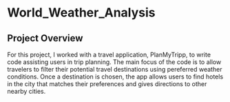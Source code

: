 # World_Weather_Analysis

## Project Overview

For this project, I worked with a travel application, PlanMyTripp, to write code assisting users in trip planning. The main focus of the code is to allow travelers to filter their potential travel destinations using pereferred weather conditions. Once a destination is chosen, the app allows users to find hotels in the city that matches their preferences and gives directions to other nearby cities.
